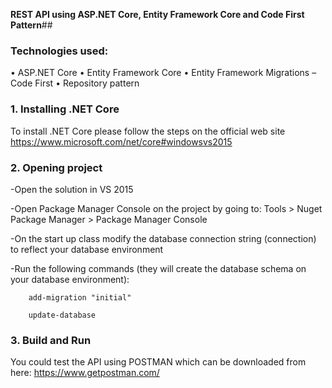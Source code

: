 **REST API using ASP.NET Core, Entity Framework Core and Code First Pattern**##


### Technologies used:
•	ASP.NET Core
•	Entity Framework Core
•	Entity Framework Migrations – Code First
•	Repository pattern

### **1.	Installing .NET Core**
To install .NET Core please follow the steps on the official web site https://www.microsoft.com/net/core#windowsvs2015

### **2.	Opening project**
-Open the solution in VS 2015 

-Open Package Manager Console on the project by going to: Tools > Nuget Package Manager > Package Manager Console

-On the start up class modify the database connection string (connection) to reflect your database environment

-Run the following commands (they will create the database schema on your database environment):

		add-migration "initial"

		update-database



### **3.	Build and Run**
You could test the API using POSTMAN which can be downloaded from here: https://www.getpostman.com/




